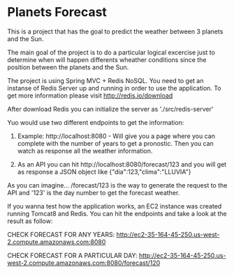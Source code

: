 Planets Forecast
=============

This is a project that has the goal to predict the weather between 3 planets and the Sun. 

The main goal of the project is to do a particular logical excercise just to determine when will happen differents wheather conditions since the position between the planets and the Sun.

The project is using Spring MVC + Redis NoSQL. You need to get an instanse of Redis Server up and running in order to use the application. To get more information please visit http://redis.io/download 

After download Redis you can initialize the server as './src/redis-server'

Yuo would use two different endpoints to get the information:

1) Example: http://localhost:8080 - Will give you a page where you can complete with the number of years to get a pronostic. Then you can watch as response all the weather information.

2) As an API you can hit http://localhost:8080/forecast/123 and you will get as response a JSON object like {"dia":123,"clima":"LLUVIA"}

As you can imagine... /forecast/123 is the way to generate the request to the API and '123' is the day number to get the forecast weather.

If you wanna test how the application works, an EC2 instance was created running Tomcat8 and Redis. You can hit the endpoints and take a look at the result as follow:

CHECK FORECAST FOR ANY YEARS:
http://ec2-35-164-45-250.us-west-2.compute.amazonaws.com:8080

CHECK FORECAST FOR A PARTICULAR DAY:
http://ec2-35-164-45-250.us-west-2.compute.amazonaws.com:8080/forecast/120
